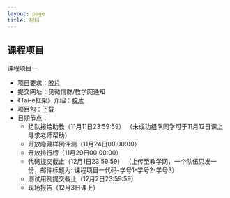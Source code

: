 ```yaml
---
layout: page
title: 材料
---
```


## 课程项目

课程项目一
- 项目要求：[胶片](https://xiongyingfei.github.io/SA_new/2024/slides/course_project_1.pdf)
- 提交网址：见微信群/教学网通知
- 《Tai-e框架》介绍：[胶片](https://xiongyingfei.github.io/SA_new/2024/slides/SA24_Tai-e.pdf)
- 项目包：[下载](https://xiongyingfei.github.io/SA_new/2024/slides/lab1-handout.7z)
- 日期节点：
  * 组队报给助教（11月11日23:59:59）
    （未成功组队同学可于11月12日课上寻求老师帮助）
  * 开放隐藏样例评测（11月24日00:00:00）
  * 开放排行榜（11月29日00:00:00）
  * 代码提交截止（12月1日23:59:59）
   （上传至教学网，一个队伍只发一份，邮件标题为: 课程项目一代码-学号1-学号2-学号3）
  * 测试用例提交截止（12月2日23:59:59）
  * 现场报告（12月3日课上）